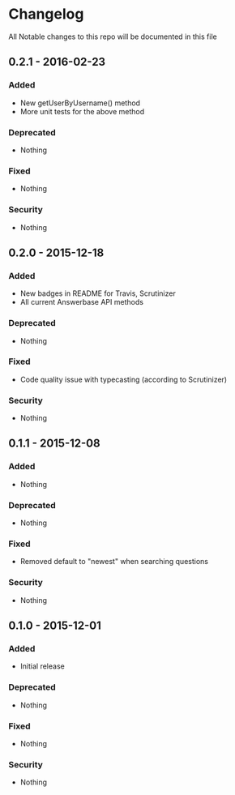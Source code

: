 # Changelog
All Notable changes to this repo will be documented in this file

## 0.2.1 - 2016-02-23

### Added
- New getUserByUsername() method
- More unit tests for the above method

### Deprecated
- Nothing

### Fixed
- Nothing

### Security
- Nothing

## 0.2.0 - 2015-12-18

### Added
- New badges in README for Travis, Scrutinizer
- All current Answerbase API methods

### Deprecated
- Nothing

### Fixed
- Code quality issue with typecasting (according to Scrutinizer)

### Security
- Nothing

## 0.1.1 - 2015-12-08

### Added
- Nothing

### Deprecated
- Nothing

### Fixed
- Removed default to "newest" when searching questions

### Security
- Nothing

## 0.1.0 - 2015-12-01

### Added
- Initial release

### Deprecated
- Nothing

### Fixed
- Nothing

### Security
- Nothing
